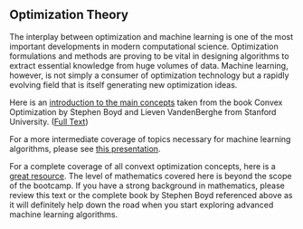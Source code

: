## Optimization Theory

The interplay between optimization and machine learning is one of the most important developments in modern computational science. Optimization formulations and methods are proving to be vital in designing algorithms to extract essential knowledge from huge volumes of data. Machine learning, however, is not simply a consumer of optimization technology but a rapidly evolving field that is itself generating new optimization ideas.

Here is an [introduction to the main concepts](resources/optimization_intro.pdf) taken from the book Convex Optimization by Stephen Boyd and Lieven VandenBerghe from Stanford University. ([Full Text](http://stanford.edu/~boyd/cvxbook/))

For a more intermediate coverage of topics necessary for machine learning algorithms, please see [this presentation](resources/optimization_short.pdf).

For a complete coverage of all convext optimization concepts, here is a [great resource](optimization_long.pdf). The level of mathematics covered here is beyond the scope of the bootcamp. If you have a strong background in mathematics, please review this text or the complete book by Stephen Boyd referenced above as it will definitely help down the road when you start exploring advanced machine learning algorithms.
